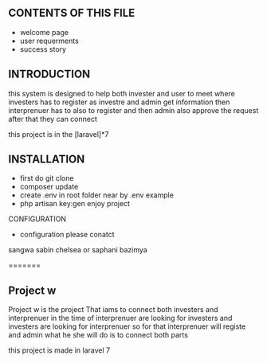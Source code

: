 
CONTENTS OF THIS FILE
---------------------

 * welcome page 
 * user requerments
 * success story


 INTRODUCTION
------------

this system is designed to help both invester and user to 
meet where investers has to register as investre and admin get information 
then interprenuer has  to also to register and then admin also approve the request 
after that they can connect

 this project is in the  [laravel]*7

 INSTALLATION
------------
 
 * first do git clone 
 * composer update
 * create  .env in root folder near by .env example
 * php artisan key:gen
 enjoy project 

 CONFIGURATION 

 * configuration please conatct

 sangwa sabin chelsea
 or saphani bazimya 
 
=======

## Project w

Project w
is the project That iams to connect both investers and interprenuer in the time of interprenuer are looking for investers and investers are looking for interprenuer 
so for that interprenuer will registe and admin what he she will do is to connect both parts 

this project is made in laravel 7 

